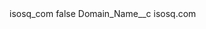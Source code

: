<?xml version="1.0" encoding="UTF-8"?>
<CustomMetadata xmlns="http://soap.sforce.com/2006/04/metadata" xmlns:xsi="http://www.w3.org/2001/XMLSchema-instance" xmlns:xsd="http://www.w3.org/2001/XMLSchema">
    <label>isosq_com</label>
    <protected>false</protected>
    <values>
        <field>Domain_Name__c</field>
        <value xsi:type="xsd:string">isosq.com</value>
    </values>
</CustomMetadata>
